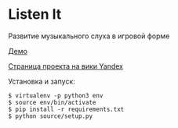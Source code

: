 Listen It
=================================
Развитие музыкального слуха в игровой форме

[Демо](https://rawgit.com/dguard/listen-by-your-heart/master/index.html#play)

[Страница проекта на вики Yandex](http://school-wiki.yandex.ru/shad/ekb/courses/fall2014/python/p1)

Установка и запуск:

    $ virtualenv -p python3 env
    $ source env/bin/activate
    $ pip install -r requirements.txt
    $ python source/setup.py
